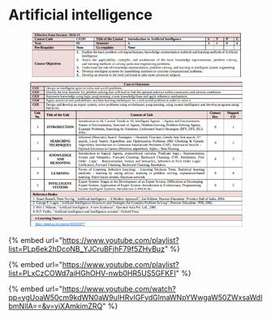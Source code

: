 # Artificial intelligence

<figure><img src=".gitbook/assets/image (1) (1) (1).png" alt=""><figcaption></figcaption></figure>

{% embed url="https://www.youtube.com/playlist?list=PLp6ek2hDcoNB_YJCruBFjhF79f5ZHyBuz" %}

{% embed url="https://www.youtube.com/playlist?list=PLxCzCOWd7aiHGhOHV-nwb0HR5US5GFKFI" %}

{% embed url="https://www.youtube.com/watch?pp=ygUoaW50cm9kdWN0aW9uIHRvIGFydGlmaWNpYWwgaW50ZWxsaWdlbmNlIA==&v=yiXAmkimZRQ" %}
